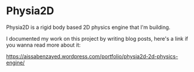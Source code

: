 # Physia2D
Physia2D is a rigid body based 2D physics engine that I'm building.

I documented my work on this project by writing blog posts, here's a link if you wanna read more about it:

https://aissabenzayed.wordpress.com/portfolio/physia2d-2d-physics-engine/
